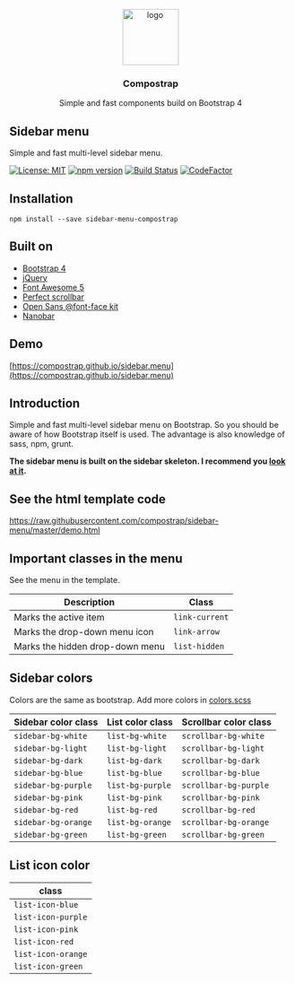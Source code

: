 <p align="center">
  <img src="https://avatars0.githubusercontent.com/u/50230834?s=400&u=3551f498f489486fb0ee563171d5fb2d43892a17&v=4" width="100" alt="logo">
</p>

<h3 align="center">Compostrap</h3>
<p align="center">Simple and fast components build on Bootstrap 4</p>

## Sidebar menu
Simple and fast multi-level sidebar menu.

[![License: MIT](https://img.shields.io/badge/License-MIT-yellow.svg)](https://raw.githubusercontent.com/compostrap/sidebar-menu/master/license.md)
[![npm version](https://badge.fury.io/js/sidebar-menu-compostrap.svg)](https://badge.fury.io/js/sidebar-menu-compostrap)
[![Build Status](https://travis-ci.com/compostrap/sidebar-menu.svg?branch=master)](https://travis-ci.com/compostrap/sidebar-menu)
[![CodeFactor](https://www.codefactor.io/repository/github/compostrap/sidebar-menu/badge)](https://www.codefactor.io/repository/github/compostrap/sidebar-menu)

## Installation
```
npm install --save sidebar-menu-compostrap
```

## Built on
- [Bootstrap 4](https://getbootstrap.com)
- [jQuery](https://jquery.com)
- [Font Awesome 5](https://fontawesome.com)
- [Perfect scrollbar](https://github.com/mdbootstrap/perfect-scrollbar)
- [Open Sans @font-face kit](https://github.com/FontFaceKit/open-sans)
- [Nanobar](https://github.com/jacoborus/nanobar)

## Demo
[https://compostrap.github.io/sidebar.menu](https://compostrap.github.io/sidebar.menu)

## Introduction
Simple and fast multi-level sidebar menu on Bootstrap. So you should be aware of how Bootstrap itself is used. The advantage is also knowledge of sass, npm, grunt.

**The sidebar menu is built on the sidebar skeleton. I recommend you [look at it](https://github.com/compostrap/sidebar-skeleton).**

## See the html template code
https://raw.githubusercontent.com/compostrap/sidebar-menu/master/demo.html

## Important classes in the menu
See the menu in the template.

| Description                     | Class          |
| ------------------------------- | ---------------|
| Marks the active item           | `link-current` |
| Marks the drop-down menu icon   | `link-arrow`   |
| Marks the hidden drop-down menu | `list-hidden`  |

## Sidebar colors
Colors are the same as bootstrap. Add more colors in [colors.scss](https://github.com/compostrap/sidebar-menu/blob/master/scss/themes/_colors.scss)

| Sidebar color class | List color class | Scrollbar color class  |
| --------------------| -----------------| ---------------------- |
| `sidebar-bg-white`  | `list-bg-white`  |  `scrollbar-bg-white`  |
| `sidebar-bg-light`  | `list-bg-light`  |  `scrollbar-bg-light`  |
| `sidebar-bg-dark`   | `list-bg-dark`   |  `scrollbar-bg-dark`   |
| `sidebar-bg-blue`   | `list-bg-blue`   |  `scrollbar-bg-blue`   |
| `sidebar-bg-purple` | `list-bg-purple` |  `scrollbar-bg-purple` |
| `sidebar-bg-pink`   | `list-bg-pink`   |  `scrollbar-bg-pink`   |
| `sidebar-bg-red`    | `list-bg-red`    |  `scrollbar-bg-red`    |
| `sidebar-bg-orange` | `list-bg-orange` |  `scrollbar-bg-orange` |
| `sidebar-bg-green`  | `list-bg-green`  |  `scrollbar-bg-green`  |

## List icon color

| class              |
| ------------------ |
| `list-icon-blue`   |
| `list-icon-purple` |
| `list-icon-pink`   |
| `list-icon-red`    |
| `list-icon-orange` |
| `list-icon-green`  |
